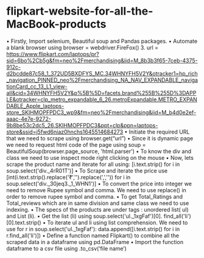 # flipkart-website-for-all-the-MacBook-products
•	Firstly, Import selenium, Beautiful soup and Pandas packages.
•	Automate a blank browser using browser = webdriver.FireFox()
3.	url = https://www.flipkart.com/laptops/pr?sid=6bo%2Cb5g&fm=neo%2Fmerchandising&iid=M_8b3b3f65-7ceb-4375-912c-d2bcdde87c58_1_372UD5BXDFYS_MC.34WHNYFH5V2Y&otracker1=hp_rich_navigation_PINNED_neo%2Fmerchandising_NA_NAV_EXPANDABLE_navigationCard_cc_13_L1_view-all&cid=34WHNYFH5V2Y&p%5B%5D=facets.brand%255B%255D%3DAPPLE&otracker=clp_metro_expandable_6_26.metroExpandable.METRO_EXPANDABLE_Apple_laptops-store_SKIHMOPFPDC3_wp9&fm=neo%2Fmerchandising&iid=M_b4d0e2ef-aaac-4e7e-9272-9b8be53c2dc5_26.SKIHMOPFPDC3&ppt=clp&ppn=laptops-store&ssid=j5fwd6niaz0hnchs1645514684273
•	Initiate the required URL that we need to scrape using browser.get(“url”)
•	Since it is dynamic page we need to request  html code of the page using soup = BeautifulSoup(browser.page_source, 'html.parser')
•	To know the div and class we need to use inspect mode right clicking on the mouse
•	Now, lets scrape the product name and iterate for all using: [i.text.strip() for i in soup.select('div._4rR01T')]
•	To Scrape and iterate the price use [int(i.text.strip().replace('₹','').replace(',','')) for i in soup.select('div._30jeq3._1_WHN1')]
•	To convert the price into integer we need to remove Rupee symbol and comma. We need to use replace() in order to remove rupee symbol and comma.
•	To get Total_Ratings and Total_reviews which are in  same division and same class we need to use indexing.
•	The specs of the products are under tags : unordered list( ul) and List (li).
•	Get the list (li) using soup.select('ul._1xgFaf')[0]. find_all('li')[0].text.strip()
•	To iterate ul and li using list comprehension. We need to use for r in soup.select('ul._1xgFaf'): 
 data.append([i.text.strip() for i in r.find_all('li')])
•	Define a function named Flipkart() to combine all the scraped data in a dataframe using pd.DataFrame
•	Import the function dataframe to a csv file using .to_csv(‘file name’)
